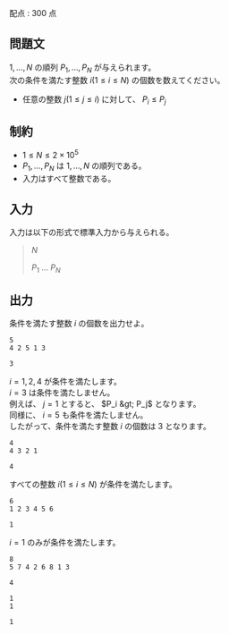 配点 : $300$ 点

## 問題文

$1, \ldots, N$ の順列 $P_1, \ldots, P_N$ が与えられます。<br>
次の条件を満たす整数 $i(1 \leq i \leq N)$ の個数を数えてください。  

- 任意の整数 $j(1 \leq j \leq i)$ に対して、 $P_i \leq P_j$

## 制約

- $1 \leq N \leq 2 \times 10^5$
- $P_1, \ldots, P_N$ は $1, \ldots, N$ の順列である。
- 入力はすべて整数である。

## 入力

入力は以下の形式で標準入力から与えられる。  

> $N$
> 
> $P_1$ $...$ $P_N$

## 出力

条件を満たす整数 $i$ の個数を出力せよ。

```input1
5
4 2 5 1 3
```

```output1
3
```

$i=1,2,4$ が条件を満たします。<br>
$i=3$ は条件を満たしません。<br>
例えば、 $j=1$ とすると、 $P_i &gt; P_j$ となります。<br>
同様に、 $i=5$ も条件を満たしません。<br>
したがって、条件を満たす整数 $i$ の個数は $3$ となります。  

```input2
4
4 3 2 1
```

```output2
4
```

すべての整数 $i(1 \leq i \leq N)$ が条件を満たします。  

```input3
6
1 2 3 4 5 6
```

```output3
1
```

$i=1$ のみが条件を満たします。  

```input4
8
5 7 4 2 6 8 1 3
```

```output4
4
```

```input5
1
1
```

```output5
1
```